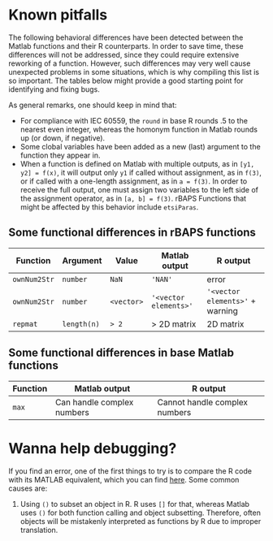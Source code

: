 # Known pitfalls

The following behavioral differences have been detected between the Matlab functions and their R counterparts. In order to save time, these differences will not be addressed, since they could require extensive reworking of a function. However, such differences may very well cause unexpected problems in some situations, which is why compiling this list is so important. The tables below might provide a good starting point for identifying and fixing bugs.

As general remarks, one should keep in mind that:

- For compliance with IEC 60559, the `round` in base R rounds .5 to the nearest even integer, whereas the homonym function in Matlab rounds up (or down, if negative).
- Some clobal variables have been added as a new (last) argument to the function they appear in.
- When a function is defined on Matlab with multiple outputs, as in `[y1, y2] = f(x)`, it will output only `y1` if called without assignment, as in `f(3)`, or if called with a one-length assignment, as in `a = f(3)`. In order to receive the full output, one must assign two variables to the left side of the assignment operator, as in `[a, b] = f(3)`. rBAPS Functions that might be affected by this behavior include `etsiParas`.

## Some functional differences in rBAPS functions

| Function          | Argument           | Value          | Matlab output         | R output                        |
| ----------------- | ------------------ | -------------- | --------------------- | ------------------------------- |
| `ownNum2Str`      | `number`           | `NaN`          | `'NAN'`               | error                           |
| `ownNum2Str`      | `number`           | `<vector>`     | `'<vector elements>'` | `'<vector elements>'` + warning |
| `repmat`          | `length(n)`        | `> 2`          | > 2D matrix           | 2D matrix                       |

## Some functional differences in base Matlab functions

Function | Matlab output | R output
-------- | ------------- | --------
`max` | Can handle complex numbers | Cannot handle complex numbers

# Wanna help debugging?

If you find an error, one of the first things to try is to compare the R code with its MATLAB equivalent, which you can find [here](matlab). Some common causes are:

1. Using `()` to subset an object in R. R uses `[]` for that, whereas Matlab uses `()` for both function calling and object subsetting. Therefore, often objects will be mistakenly interpreted as functions by R due to improper translation.